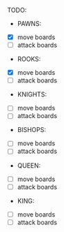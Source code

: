 TODO:
* PAWNS:
- [x] move boards
- [ ] attack boards
* ROOKS:
- [x] move boards
- [ ] attack boards
* KNIGHTS:
- [ ] move boards
- [ ] attack boards
* BISHOPS:
- [ ] move boards
- [ ] attack boards
* QUEEN:
- [ ] move boards
- [ ] attack boards
* KING:
- [ ] move boards
- [ ] attack boards

